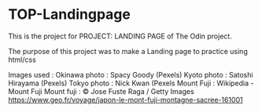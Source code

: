 # TOP-Landingpage

This is the project for PROJECT: LANDING PAGE of The Odin project. 

The purpose of this project was to make a Landing page to practice using html/css

Images used : 
Okinawa photo : Spacy Goody (Pexels)
Kyoto photo : Satoshi Hirayama (Pexels)
Tokyo photo : Nick Kwan (Pexels
Mount Fuji : Wikipedia - Mount Fuji
Mount fuji : © Jose Fuste Raga / Getty Images  https://www.geo.fr/voyage/japon-le-mont-fuji-montagne-sacree-161001
